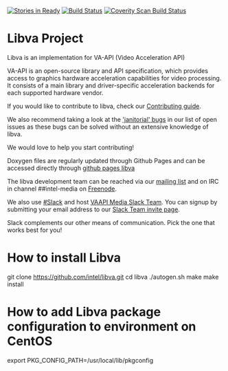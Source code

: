 [![Stories in Ready](https://badge.waffle.io/intel/libva.png?label=ready&title=Ready)](http://waffle.io/intel/libva)
[![Build Status](https://travis-ci.org/intel/libva.svg?branch=master)](https://travis-ci.org/intel/libva)
[![Coverity Scan Build Status](https://scan.coverity.com/projects/11605/badge.svg)](https://scan.coverity.com/projects/intel-libva)

# Libva Project

Libva is an implementation for VA-API (Video Acceleration API)

VA-API is an open-source library and API specification, which
provides access to graphics hardware acceleration capabilities
for video processing. It consists of a main library and
driver-specific acceleration backends for each supported hardware 
vendor.

If you would like to contribute to libva, check our [Contributing
guide](https://github.com/intel/libva/blob/master/CONTRIBUTING.md).

We also recommend taking a look at the ['janitorial'
bugs](https://github.com/intel/libva/issues?q=is%3Aopen+is%3Aissue+label%3AJanitorial)
in our list of open issues as these bugs can be solved without an
extensive knowledge of libva.

We would love to help you start contributing!

Doxygen files are regularly updated through Github Pages and can
be accessed directly through [github pages
libva](http://intel.github.io/libva/)

The libva development team can be reached via our [mailing
list](https://lists.01.org/mailman/listinfo/intel-vaapi-media) and on IRC
in channel ##intel-media on [Freenode](https://freenode.net/kb/answer/chat).

We also use [#Slack](https://slack.com) and host [VAAPI Media Slack
Team](https://intel-media.slack.com).  You can signup by submitting your email 
address to our [Slack Team invite page](https://slack-join-intel-media.herokuapp.com).

Slack complements our other means of communication.  Pick the one that works
best for you!

# How to install Libva
git clone https://github.com/intel/libva.git
cd libva
./autogen.sh
make
make install

# How to add Libva package configuration to environment on CentOS
export PKG_CONFIG_PATH=/usr/local/lib/pkgconfig
